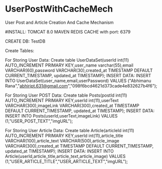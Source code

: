 # UserPostWithCacheMech
User Post and Article Creation And Cache Mechanism


#INSTALL:
TOMCAT 8.0
MAVEN
REDIS CACHE with port: 6379 


CREATE DB: TestDB

Create Tables: 

For Storing User Data:
Create table UserDataSet(userId int(11) AUTO_INCREMENT PRIMARY KEY,user_name varchar(55),email VARCHAR(60),password VARCHAR(30),created_at TIMESTAMP DEFAULT CURRENT_TIMESTAMP, updated_at TIMESTAMP);
INSERT DATA:
INSERT INTO UserDataSet(user_name,email,userPassword) VALUES ("Abhimanu Rana","abhirjpt.631@gmail.com","098f6bcd4621d373cade4e832627b4f6");

For Storing User POST Data:
Create table Posts(postId int(11) AUTO_INCREMENT PRIMARY KEY,userId int(11),userText VARCHAR(300),imageLink VARCHAR(300),created_at TIMESTAMP DEFAULT CURRENT_TIMESTAMP, updated_at TIMESTAMP);
INSERT DATA:
INSERT INTO Posts(userId,userText,imageLink) VALUES (1,"USER_POST_TEXT","imgURL");

For Storing User Article Data:
Create table Article(articleId int(11) AUTO_INCREMENT PRIMARY KEY,userId int(11),article_title VARCHAR(100),article_text VARCHAR(500),article_image VARCHAR(300),created_at TIMESTAMP DEFAULT CURRENT_TIMESTAMP, updated_at TIMESTAMP);
INSERT DATA:
INSERT INTO Article(userId,article_title,article_text,article_image) VALUES (1,"USER_ARTICLE_TITLE","USER_ARTICLE_TEXT","imgURL");

